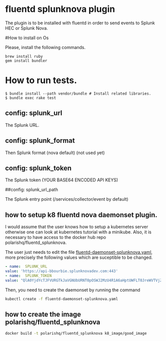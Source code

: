 # fluentd splunknova plugin

The plugin is to be installed with fluentd in order to send events to Splunk HEC or Splunk Nova.


#How to install on Os

Please, install the following commands.

```
brew install ruby
gem install bundler
```



# How to run tests.

```
$ bundle install --path vendor/bundle # Install related libraries.
$ bundle exec rake test
```

## config: splunk_url

The Splunk URL.

## config: splunk_format

Then Splunk format (nova default) (not used yet)


## config: splunk_token

The Splunk token (YOUR BASE64 ENCODED API KEYS)

##config: splunk_url_path

The Splunk entry point (/services/collector/event by default)




## how to setup k8 fluentd nova daemonset plugin.

I would assume that the user knows how to setup a kubernetes server otherwise one can look at kubernetes tutorial with a minikube.
Also, it is necessary to have access to the docker hub repo polarishq/fluentd_splunknova.

The user just needs to edit the file [fluentd-daemonset-splunknova.yaml](k8_image/fluentd-daemonset-splunknova.yaml),
more precisely the following values which are suceptible to be changed.
```YAML
- name:  SPLUNK_URL
value: 'https://api-bbourbie.splunknovadev.com:443'
- name:  SPLUNK_TOKEN
value: "QlA0YjdYcTJFVURGTkJaVGNUbURNT0pOSWJ2MzU4R1A6aHptUWFLT0JreWVTVjZyV3ZkdXdzWlhkVzBEdzgycDMxLVZDOTNkZG5ncDN2T1ZNaTY2bmN3NXdzak1LcGpWSg=="
```

Then, you need to create the daemonset by running the command

```Bash
kubectl create -f fluentd-daemonset-splunknova.yaml
```

## how to create the image polarishq/fluentd_splunknova

```Bash
docker build -t polarishq/fluentd_splunknova k8_image/good_image
```
